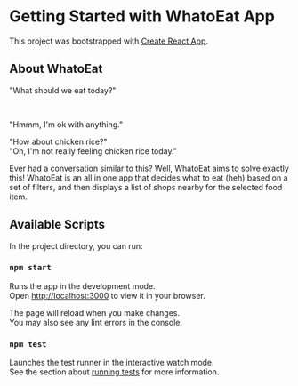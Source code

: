 # Getting Started with WhatoEat App

This project was bootstrapped with [Create React App](https://github.com/facebook/create-react-app).

## About WhatoEat

"What should we eat today?" <br/>
<pre>                                     </pre> "Hmmm, I'm ok with anything." <br/>
"How about chicken rice?" <br/>
                                        "Oh, I'm not really feeling chicken rice today."<br/>

Ever had a conversation similar to this? Well, WhatoEat aims to solve exactly this! WhatoEat is an all in one app that decides what to eat (heh) based on a set of filters, and then displays a list of shops nearby for the selected food item. 

## Available Scripts

In the project directory, you can run:

### `npm start`

Runs the app in the development mode.\
Open [http://localhost:3000](http://localhost:3000) to view it in your browser.

The page will reload when you make changes.\
You may also see any lint errors in the console.

### `npm test`

Launches the test runner in the interactive watch mode.\
See the section about [running tests](https://facebook.github.io/create-react-app/docs/running-tests) for more information.


